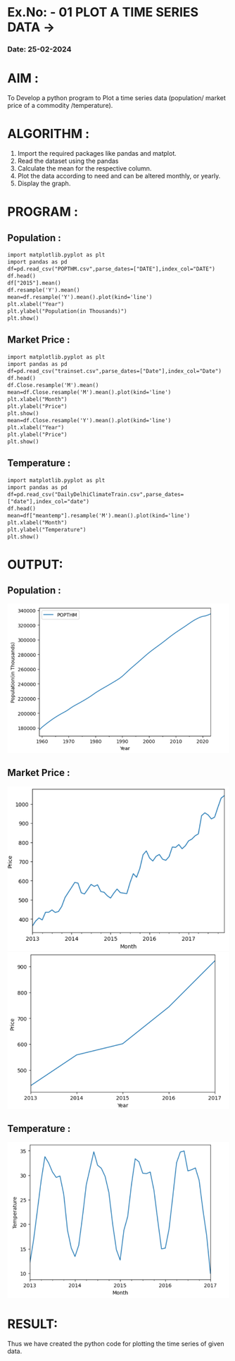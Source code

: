 # Ex.No: - 01 PLOT A TIME SERIES DATA ->
###  Date: 25-02-2024

# AIM :
To Develop a python program to Plot a time series data (population/ market price of a commodity
/temperature).

# ALGORITHM :
1. Import the required packages like pandas and matplot.
2. Read the dataset using the pandas
3. Calculate the mean for the respective column.
4. Plot the data according to need and can be altered monthly, or yearly.
5. Display the graph.

# PROGRAM :
## Population :
~~~
import matplotlib.pyplot as plt
import pandas as pd
df=pd.read_csv("POPTHM.csv",parse_dates=["DATE"],index_col="DATE")
df.head()
df["2015"].mean()
df.resample('Y').mean()
mean=df.resample('Y').mean().plot(kind='line')
plt.xlabel("Year")
plt.ylabel("Population(in Thousands)")
plt.show()
~~~
## Market Price :
~~~
import matplotlib.pyplot as plt
import pandas as pd
df=pd.read_csv("trainset.csv",parse_dates=["Date"],index_col="Date")
df.head()
df.Close.resample('M').mean()
mean=df.Close.resample('M').mean().plot(kind='line')
plt.xlabel("Month")
plt.ylabel("Price")
plt.show()
mean=df.Close.resample('Y').mean().plot(kind='line')
plt.xlabel("Year")
plt.ylabel("Price")
plt.show()
~~~
## Temperature :
~~~
import matplotlib.pyplot as plt
import pandas as pd
df=pd.read_csv("DailyDelhiClimateTrain.csv",parse_dates=["date"],index_col="date")
df.head()
mean=df["meantemp"].resample('M').mean().plot(kind='line')
plt.xlabel("Month")
plt.ylabel("Temperature")
plt.show()
~~~
# OUTPUT:
## Population :
![](https://github.com/RanjithD18/TSA_EXP1/blob/main/1.png)
## Market Price :
![](https://github.com/RanjithD18/TSA_EXP1/blob/main/2.png)
![](https://github.com/RanjithD18/TSA_EXP1/blob/main/3.png)
## Temperature :
![](https://github.com/RanjithD18/TSA_EXP1/blob/main/4.png)


# RESULT:
Thus we have created the python code for plotting the time series of given data.
